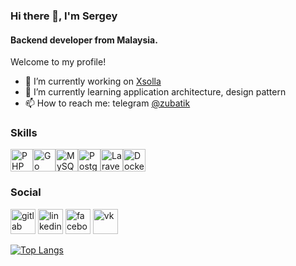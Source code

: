 ### Hi there 👋,  I'm Sergey
#### Backend developer from Malaysia.
Welcome to my profile!

- 🔭 I’m currently working on [Xsolla](https://xsolla.com) 
- 🌱 I’m currently learning application architecture, design pattern 
- 📫 How to reach me: telegram [@zubatik](tg://resolve?domain=zubatik)

### Skills 
<p align="left">
<a href="https://www.php.net/" target="_blank" rel="noreferrer"><img src="https://raw.githubusercontent.com/danielcranney/readme-generator/main/public/icons/skills/php-colored.svg" width="36" height="36" alt="PHP" /></a><a href="https://go.dev/doc/" target="_blank" rel="noreferrer"><img src="https://raw.githubusercontent.com/danielcranney/readme-generator/main/public/icons/skills/go-colored.svg" width="36" height="36" alt="Go" /></a><a href="https://www.mysql.com/" target="_blank" rel="noreferrer"><img src="https://raw.githubusercontent.com/danielcranney/readme-generator/main/public/icons/skills/mysql-colored.svg" width="36" height="36" alt="MySQL" /></a><a href="https://www.postgresql.org/" target="_blank" rel="noreferrer"><img src="https://raw.githubusercontent.com/danielcranney/readme-generator/main/public/icons/skills/postgresql-colored.svg" width="36" height="36" alt="PostgreSQL" /></a><a href="https://laravel.com/" target="_blank" rel="noreferrer"><img src="https://raw.githubusercontent.com/danielcranney/readme-generator/main/public/icons/skills/laravel-colored.svg" width="36" height="36" alt="Laravel" /></a><a href="https://www.docker.com/" target="_blank" rel="noreferrer"><img src="https://raw.githubusercontent.com/danielcranney/readme-generator/main/public/icons/skills/docker-colored.svg" width="36" height="36" alt="Docker" /></a>
</p>
                    
### Social
[<img src='https://cdn.jsdelivr.net/npm/simple-icons@3.0.1/icons/gitlab.svg' alt='gitlab' height='40'>](https://gitlab.com/Zubatik) [<img src='https://raw.githubusercontent.com/danielcranney/readme-generator/main/public/icons/socials/linkedin-dark.svg' alt='linkedin' height='40'>](https://www.linkedin.com/in/sergey-zubanov-068b2a134)  [<img src='https://cdn.jsdelivr.net/npm/simple-icons@3.0.1/icons/facebook.svg' alt='facebook' height='40'>](https://www.facebook.com/https://www.facebook.com/serjzubanov)  [<img src='https://cdn.jsdelivr.net/npm/simple-icons@3.0.1/icons/vk.svg' alt='vk' height='40'>](https://vk.com/zubatos)  

[![Top Langs](https://github-readme-stats.vercel.app/api/top-langs/?username=SZubanov&layout=compact)](https://github.com/anuraghazra/github-readme-stats)

